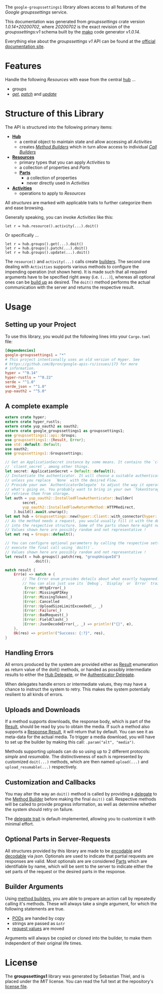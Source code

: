 <!---
DO NOT EDIT !
This file was generated automatically from 'src/mako/api/README.md.mako'
DO NOT EDIT !
-->
The `google-groupssettings1` library allows access to all features of the *Google groupssettings* service.

This documentation was generated from *groupssettings* crate version *1.0.14+20200702*, where *20200702* is the exact revision of the *groupssettings:v1* schema built by the [mako](http://www.makotemplates.org/) code generator *v1.0.14*.

Everything else about the *groupssettings* *v1* API can be found at the
[official documentation site](https://developers.google.com/google-apps/groups-settings/get_started).
# Features

Handle the following *Resources* with ease from the central [hub](https://docs.rs/google-groupssettings1/1.0.14+20200702/google_groupssettings1/Groupssettings) ... 

* groups
 * [*get*](https://docs.rs/google-groupssettings1/1.0.14+20200702/google_groupssettings1/api::GroupGetCall), [*patch*](https://docs.rs/google-groupssettings1/1.0.14+20200702/google_groupssettings1/api::GroupPatchCall) and [*update*](https://docs.rs/google-groupssettings1/1.0.14+20200702/google_groupssettings1/api::GroupUpdateCall)




# Structure of this Library

The API is structured into the following primary items:

* **[Hub](https://docs.rs/google-groupssettings1/1.0.14+20200702/google_groupssettings1/Groupssettings)**
    * a central object to maintain state and allow accessing all *Activities*
    * creates [*Method Builders*](https://docs.rs/google-groupssettings1/1.0.14+20200702/google_groupssettings1/client::MethodsBuilder) which in turn
      allow access to individual [*Call Builders*](https://docs.rs/google-groupssettings1/1.0.14+20200702/google_groupssettings1/client::CallBuilder)
* **[Resources](https://docs.rs/google-groupssettings1/1.0.14+20200702/google_groupssettings1/client::Resource)**
    * primary types that you can apply *Activities* to
    * a collection of properties and *Parts*
    * **[Parts](https://docs.rs/google-groupssettings1/1.0.14+20200702/google_groupssettings1/client::Part)**
        * a collection of properties
        * never directly used in *Activities*
* **[Activities](https://docs.rs/google-groupssettings1/1.0.14+20200702/google_groupssettings1/client::CallBuilder)**
    * operations to apply to *Resources*

All *structures* are marked with applicable traits to further categorize them and ease browsing.

Generally speaking, you can invoke *Activities* like this:

```Rust,ignore
let r = hub.resource().activity(...).doit()
```

Or specifically ...

```ignore
let r = hub.groups().get(...).doit()
let r = hub.groups().patch(...).doit()
let r = hub.groups().update(...).doit()
```

The `resource()` and `activity(...)` calls create [builders][builder-pattern]. The second one dealing with `Activities` 
supports various methods to configure the impending operation (not shown here). It is made such that all required arguments have to be 
specified right away (i.e. `(...)`), whereas all optional ones can be [build up][builder-pattern] as desired.
The `doit()` method performs the actual communication with the server and returns the respective result.

# Usage

## Setting up your Project

To use this library, you would put the following lines into your `Cargo.toml` file:

```toml
[dependencies]
google-groupssettings1 = "*"
# This project intentionally uses an old version of Hyper. See
# https://github.com/Byron/google-apis-rs/issues/173 for more
# information.
hyper = "^0.14"
hyper-rustls = "^0.22"
serde = "^1.0"
serde_json = "^1.0"
yup-oauth2 = "^5.0"
```

## A complete example

```Rust
extern crate hyper;
extern crate hyper_rustls;
extern crate yup_oauth2 as oauth2;
extern crate google_groupssettings1 as groupssettings1;
use groupssettings1::api::Groups;
use groupssettings1::{Result, Error};
use std::default::Default;
use oauth2;
use groupssettings1::Groupssettings;

// Get an ApplicationSecret instance by some means. It contains the `client_id` and 
// `client_secret`, among other things.
let secret: ApplicationSecret = Default::default();
// Instantiate the authenticator. It will choose a suitable authentication flow for you, 
// unless you replace  `None` with the desired Flow.
// Provide your own `AuthenticatorDelegate` to adjust the way it operates and get feedback about 
// what's going on. You probably want to bring in your own `TokenStorage` to persist tokens and
// retrieve them from storage.
let auth = yup_oauth2::InstalledFlowAuthenticator::builder(
        secret,
        yup_oauth2::InstalledFlowReturnMethod::HTTPRedirect,
    ).build().await.unwrap();
let mut hub = Groupssettings::new(hyper::Client::with_connector(hyper::net::HttpsConnector::new(hyper_rustls::TlsClient::new())), auth);
// As the method needs a request, you would usually fill it with the desired information
// into the respective structure. Some of the parts shown here might not be applicable !
// Values shown here are possibly random and not representative !
let mut req = Groups::default();

// You can configure optional parameters by calling the respective setters at will, and
// execute the final call using `doit()`.
// Values shown here are possibly random and not representative !
let result = hub.groups().patch(req, "groupUniqueId")
             .doit();

match result {
    Err(e) => match e {
        // The Error enum provides details about what exactly happened.
        // You can also just use its `Debug`, `Display` or `Error` traits
         Error::HttpError(_)
        |Error::MissingAPIKey
        |Error::MissingToken(_)
        |Error::Cancelled
        |Error::UploadSizeLimitExceeded(_, _)
        |Error::Failure(_)
        |Error::BadRequest(_)
        |Error::FieldClash(_)
        |Error::JsonDecodeError(_, _) => println!("{}", e),
    },
    Ok(res) => println!("Success: {:?}", res),
}

```
## Handling Errors

All errors produced by the system are provided either as [Result](https://docs.rs/google-groupssettings1/1.0.14+20200702/google_groupssettings1/client::Result) enumeration as return value of
the doit() methods, or handed as possibly intermediate results to either the 
[Hub Delegate](https://docs.rs/google-groupssettings1/1.0.14+20200702/google_groupssettings1/client::Delegate), or the [Authenticator Delegate](https://docs.rs/yup-oauth2/*/yup_oauth2/trait.AuthenticatorDelegate.html).

When delegates handle errors or intermediate values, they may have a chance to instruct the system to retry. This 
makes the system potentially resilient to all kinds of errors.

## Uploads and Downloads
If a method supports downloads, the response body, which is part of the [Result](https://docs.rs/google-groupssettings1/1.0.14+20200702/google_groupssettings1/client::Result), should be
read by you to obtain the media.
If such a method also supports a [Response Result](https://docs.rs/google-groupssettings1/1.0.14+20200702/google_groupssettings1/client::ResponseResult), it will return that by default.
You can see it as meta-data for the actual media. To trigger a media download, you will have to set up the builder by making
this call: `.param("alt", "media")`.

Methods supporting uploads can do so using up to 2 different protocols: 
*simple* and *resumable*. The distinctiveness of each is represented by customized 
`doit(...)` methods, which are then named `upload(...)` and `upload_resumable(...)` respectively.

## Customization and Callbacks

You may alter the way an `doit()` method is called by providing a [delegate](https://docs.rs/google-groupssettings1/1.0.14+20200702/google_groupssettings1/client::Delegate) to the 
[Method Builder](https://docs.rs/google-groupssettings1/1.0.14+20200702/google_groupssettings1/client::CallBuilder) before making the final `doit()` call. 
Respective methods will be called to provide progress information, as well as determine whether the system should 
retry on failure.

The [delegate trait](https://docs.rs/google-groupssettings1/1.0.14+20200702/google_groupssettings1/client::Delegate) is default-implemented, allowing you to customize it with minimal effort.

## Optional Parts in Server-Requests

All structures provided by this library are made to be [encodable](https://docs.rs/google-groupssettings1/1.0.14+20200702/google_groupssettings1/client::RequestValue) and 
[decodable](https://docs.rs/google-groupssettings1/1.0.14+20200702/google_groupssettings1/client::ResponseResult) via *json*. Optionals are used to indicate that partial requests are responses 
are valid.
Most optionals are are considered [Parts](https://docs.rs/google-groupssettings1/1.0.14+20200702/google_groupssettings1/client::Part) which are identifiable by name, which will be sent to 
the server to indicate either the set parts of the request or the desired parts in the response.

## Builder Arguments

Using [method builders](https://docs.rs/google-groupssettings1/1.0.14+20200702/google_groupssettings1/client::CallBuilder), you are able to prepare an action call by repeatedly calling it's methods.
These will always take a single argument, for which the following statements are true.

* [PODs][wiki-pod] are handed by copy
* strings are passed as `&str`
* [request values](https://docs.rs/google-groupssettings1/1.0.14+20200702/google_groupssettings1/client::RequestValue) are moved

Arguments will always be copied or cloned into the builder, to make them independent of their original life times.

[wiki-pod]: http://en.wikipedia.org/wiki/Plain_old_data_structure
[builder-pattern]: http://en.wikipedia.org/wiki/Builder_pattern
[google-go-api]: https://github.com/google/google-api-go-client

# License
The **groupssettings1** library was generated by Sebastian Thiel, and is placed 
under the *MIT* license.
You can read the full text at the repository's [license file][repo-license].

[repo-license]: https://github.com/Byron/google-apis-rsblob/master/LICENSE.md
